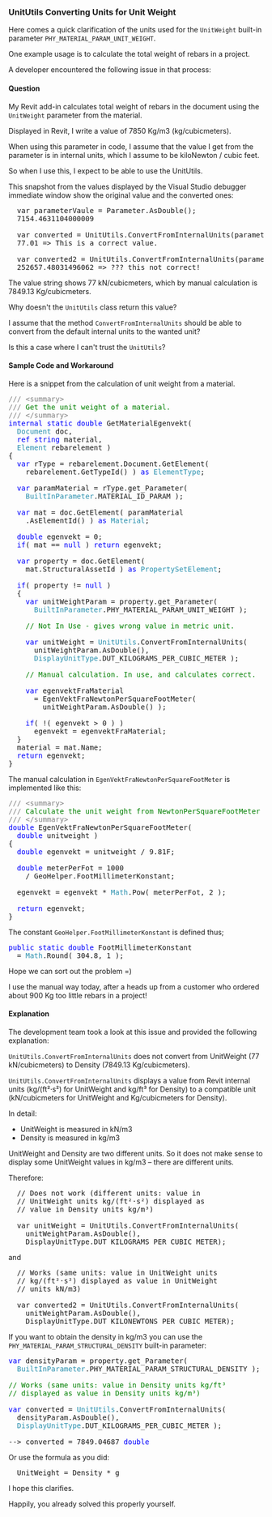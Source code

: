 <head>
<title>The Building Coder</title>
<meta http-equiv="Content-Type" content="text/html; charset=utf-8"/>
<link rel="stylesheet" type="text/css" href="3dwc.css"/>
<script src="https://cdn.rawgit.com/google/code-prettify/master/loader/run_prettify.js?autoload=true" defer="defer"></script>
</head>

<!---

- 11951105 [Problems converting units for Unit Weight]

UnitUtils Converting Units for Unit Weight #revitapi #3dwebcoder @AutodeskRevit @AutodeskForge #aec #bim

Here comes a quick clarification of the units used for the <code>UnitWeight</code> built-in parameter <code>PHY_MATERIAL_PARAM_UNIT_WEIGHT</code>. One example usage is to calculate the total weight of rebars in a project...

-->

### UnitUtils Converting Units for Unit Weight

Here comes a quick clarification of the units used for the `UnitWeight` built-in parameter `PHY_MATERIAL_PARAM_UNIT_WEIGHT`.

One example usage is to calculate the total weight of rebars in a project.

A developer encountered the following issue in that process:

#### <a name="2"></a>Question

My Revit add-in calculates total weight of rebars in the document using the `UnitWeight` parameter from the material.

Displayed in Revit, I write a value of 7850 Kg/m3 (kg/cubicmeters).

When using this parameter in code, I assume that the value I get from the parameter is in internal units, which I assume to be kiloNewton / cubic feet.

So when I use this, I expect to be able to use the UnitUtils.

This snapshot from the values displayed by the Visual Studio debugger immediate window show the original value and the converted ones:

<pre>
  var parameterVaule = Parameter.AsDouble();
  7154.4631104000009

  var converted = UnitUtils.ConvertFromInternalUnits(parameterVaule ,Autodesk.Revit.DB.DisplayUnitType.DUT_KILONEWTONS_PER_CUBIC_METER);
  77.01 => This is a correct value.

  var converted2 = UnitUtils.ConvertFromInternalUnits(parameterVaule ,Autodesk.Revit.DB.DisplayUnitType.DUT_KILOGRAMS_PER_CUBIC_METER);
  252657.48031496062 => ??? this not correct!
</pre>

The value string shows 77 kN/cubicmeters, which by manual calculation is 7849.13 Kg/cubicmeters.

Why doesn't the `UnitUtils` class return this value?

I assume that the method `ConvertFromInternalUnits` should be able to convert from the default internal units to the wanted unit?

Is this a case where I can't trust the `UnitUtils`?


#### <a name="3"></a>Sample Code and Workaround

Here is a snippet from the calculation of unit weight from a material.

<pre class="code">
<span style="color:gray;">///</span><span style="color:green;">&nbsp;</span><span style="color:gray;">&lt;</span><span style="color:gray;">summary</span><span style="color:gray;">&gt;</span>
<span style="color:gray;">///</span><span style="color:green;">&nbsp;Get&nbsp;the&nbsp;unit&nbsp;weight&nbsp;of&nbsp;a&nbsp;material.</span>
<span style="color:gray;">///</span><span style="color:green;">&nbsp;</span><span style="color:gray;">&lt;/</span><span style="color:gray;">summary</span><span style="color:gray;">&gt;</span>
<span style="color:blue;">internal</span>&nbsp;<span style="color:blue;">static</span>&nbsp;<span style="color:blue;">double</span>&nbsp;GetMaterialEgenvekt(&nbsp;
&nbsp;&nbsp;<span style="color:#2b91af;">Document</span>&nbsp;doc,&nbsp;
&nbsp;&nbsp;<span style="color:blue;">ref</span>&nbsp;<span style="color:blue;">string</span>&nbsp;material,&nbsp;
&nbsp;&nbsp;<span style="color:#2b91af;">Element</span>&nbsp;rebarelement&nbsp;)
{
&nbsp;&nbsp;<span style="color:blue;">var</span>&nbsp;rType&nbsp;=&nbsp;rebarelement.Document.GetElement(&nbsp;
&nbsp;&nbsp;&nbsp;&nbsp;rebarelement.GetTypeId()&nbsp;)&nbsp;<span style="color:blue;">as</span>&nbsp;<span style="color:#2b91af;">ElementType</span>;
 
&nbsp;&nbsp;<span style="color:blue;">var</span>&nbsp;paramMaterial&nbsp;=&nbsp;rType.get_Parameter(&nbsp;
&nbsp;&nbsp;&nbsp;&nbsp;<span style="color:#2b91af;">BuiltInParameter</span>.MATERIAL_ID_PARAM&nbsp;);
 
&nbsp;&nbsp;<span style="color:blue;">var</span>&nbsp;mat&nbsp;=&nbsp;doc.GetElement(&nbsp;paramMaterial
&nbsp;&nbsp;&nbsp;&nbsp;.AsElementId()&nbsp;)&nbsp;<span style="color:blue;">as</span>&nbsp;<span style="color:#2b91af;">Material</span>;
 
&nbsp;&nbsp;<span style="color:blue;">double</span>&nbsp;egenvekt&nbsp;=&nbsp;0;
&nbsp;&nbsp;<span style="color:blue;">if</span>(&nbsp;mat&nbsp;==&nbsp;<span style="color:blue;">null</span>&nbsp;)&nbsp;<span style="color:blue;">return</span>&nbsp;egenvekt;
 
&nbsp;&nbsp;<span style="color:blue;">var</span>&nbsp;property&nbsp;=&nbsp;doc.GetElement(
&nbsp;&nbsp;&nbsp;&nbsp;mat.StructuralAssetId&nbsp;)&nbsp;<span style="color:blue;">as</span>&nbsp;<span style="color:#2b91af;">PropertySetElement</span>;
 
&nbsp;&nbsp;<span style="color:blue;">if</span>(&nbsp;property&nbsp;!=&nbsp;<span style="color:blue;">null</span>&nbsp;)
&nbsp;&nbsp;{
&nbsp;&nbsp;&nbsp;&nbsp;<span style="color:blue;">var</span>&nbsp;unitWeightParam&nbsp;=&nbsp;property.get_Parameter(
&nbsp;&nbsp;&nbsp;&nbsp;&nbsp;&nbsp;<span style="color:#2b91af;">BuiltInParameter</span>.PHY_MATERIAL_PARAM_UNIT_WEIGHT&nbsp;);
 
&nbsp;&nbsp;&nbsp;&nbsp;<span style="color:green;">//&nbsp;Not&nbsp;In&nbsp;Use&nbsp;-&nbsp;gives&nbsp;wrong&nbsp;value&nbsp;in&nbsp;metric&nbsp;unit.</span>
 
&nbsp;&nbsp;&nbsp;&nbsp;<span style="color:blue;">var</span>&nbsp;unitWeight&nbsp;=&nbsp;<span style="color:#2b91af;">UnitUtils</span>.ConvertFromInternalUnits(&nbsp;
&nbsp;&nbsp;&nbsp;&nbsp;&nbsp;&nbsp;unitWeightParam.AsDouble(),&nbsp;
&nbsp;&nbsp;&nbsp;&nbsp;&nbsp;&nbsp;<span style="color:#2b91af;">DisplayUnitType</span>.DUT_KILOGRAMS_PER_CUBIC_METER&nbsp;);
 
&nbsp;&nbsp;&nbsp;&nbsp;<span style="color:green;">//&nbsp;Manual&nbsp;calculation.&nbsp;In&nbsp;use,&nbsp;and&nbsp;calculates&nbsp;correct.</span>
 
&nbsp;&nbsp;&nbsp;&nbsp;<span style="color:blue;">var</span>&nbsp;egenvektFraMaterial&nbsp;
&nbsp;&nbsp;&nbsp;&nbsp;&nbsp;&nbsp;=&nbsp;EgenVektFraNewtonPerSquareFootMeter(&nbsp;
&nbsp;&nbsp;&nbsp;&nbsp;&nbsp;&nbsp;&nbsp;&nbsp;unitWeightParam.AsDouble()&nbsp;);
 
&nbsp;&nbsp;&nbsp;&nbsp;<span style="color:blue;">if</span>(&nbsp;!(&nbsp;egenvekt&nbsp;&gt;&nbsp;0&nbsp;)&nbsp;)
&nbsp;&nbsp;&nbsp;&nbsp;&nbsp;&nbsp;egenvekt&nbsp;=&nbsp;egenvektFraMaterial;
&nbsp;&nbsp;}
&nbsp;&nbsp;material&nbsp;=&nbsp;mat.Name;
&nbsp;&nbsp;<span style="color:blue;">return</span>&nbsp;egenvekt;
}
</pre>

The manual calculation in `EgenVektFraNewtonPerSquareFootMeter` is implemented like this:

<pre class="code">
<span style="color:gray;">///</span><span style="color:green;">&nbsp;</span><span style="color:gray;">&lt;</span><span style="color:gray;">summary</span><span style="color:gray;">&gt;</span>
<span style="color:gray;">///</span><span style="color:green;">&nbsp;Calculate&nbsp;the&nbsp;unit&nbsp;weight&nbsp;from&nbsp;NewtonPerSquareFootMeter</span>
<span style="color:gray;">///</span><span style="color:green;">&nbsp;</span><span style="color:gray;">&lt;/</span><span style="color:gray;">summary</span><span style="color:gray;">&gt;</span>
<span style="color:blue;">double</span>&nbsp;EgenVektFraNewtonPerSquareFootMeter(&nbsp;
&nbsp;&nbsp;<span style="color:blue;">double</span>&nbsp;unitweight&nbsp;)
{
&nbsp;&nbsp;<span style="color:blue;">double</span>&nbsp;egenvekt&nbsp;=&nbsp;unitweight&nbsp;/&nbsp;9.81F;
 
&nbsp;&nbsp;<span style="color:blue;">double</span>&nbsp;meterPerFot&nbsp;=&nbsp;1000&nbsp;
&nbsp;&nbsp;&nbsp;&nbsp;/&nbsp;GeoHelper.FootMillimeterKonstant;
 
&nbsp;&nbsp;egenvekt&nbsp;=&nbsp;egenvekt&nbsp;*&nbsp;<span style="color:#2b91af;">Math</span>.Pow(&nbsp;meterPerFot,&nbsp;2&nbsp;);
 
&nbsp;&nbsp;<span style="color:blue;">return</span>&nbsp;egenvekt;
}
</pre>

The constant `GeoHelper.FootMillimeterKonstant` is defined thus;

<pre class="code">
<span style="color:blue;">public</span>&nbsp;<span style="color:blue;">static</span>&nbsp;<span style="color:blue;">double</span>&nbsp;FootMillimeterKonstant
&nbsp;&nbsp;=&nbsp;<span style="color:#2b91af;">Math</span>.Round(&nbsp;304.8,&nbsp;1&nbsp;);
</pre>

Hope we can sort out the problem =)

I use the manual way today, after a heads up from a customer who ordered about 900 Kg too little rebars in a project!


#### <a name="4"></a>Explanation

The development team took a look at this issue and provided the following explanation:

`UnitUtils.ConvertFromInternalUnits` does not convert from UnitWeight (77 kN/cubicmeters) to Density (7849.13 Kg/cubicmeters).

`UnitUtils.ConvertFromInternalUnits` displays a value from Revit internal units (kg/(ft²·s²) for UnitWeight and kg/ft³ for Density) to a compatible unit (kN/cubicmeters for UnitWeight and Kg/cubicmeters for Density).

In detail:

- UnitWeight is measured in kN/m3
- Density is measured in kg/m3

UnitWeight and Density are two different units.
So it does not make sense to display some UnitWeight values in kg/m3 &ndash; there are different units.

Therefore: 

<pre class="code">
  // Does not work (different units: value in
  // UnitWeight units kg/(ft²·s²) displayed as
  // value in Density units kg/m³)
  
  var unitWeight = UnitUtils.ConvertFromInternalUnits(
    unitWeightParam.AsDouble(),
    DisplayUnitType.DUT_KILOGRAMS_PER_CUBIC_METER);
</pre>

and 

<pre class="code">
  // Works (same units: value in UnitWeight units
  // kg/(ft²·s²) displayed as value in UnitWeight
  // units kN/m3)
  
  var converted2 = UnitUtils.ConvertFromInternalUnits(
    unitWeightParam.AsDouble(),
    DisplayUnitType.DUT_KILONEWTONS_PER_CUBIC_METER);
</pre>

If you want to obtain the density in kg/m3 you can use the `PHY_MATERIAL_PARAM_STRUCTURAL_DENSITY` built-in parameter:

<pre class="code">
<span style="color:blue;">var</span>&nbsp;densityParam&nbsp;=&nbsp;property.get_Parameter(
&nbsp;&nbsp;<span style="color:#2b91af;">BuiltInParameter</span>.PHY_MATERIAL_PARAM_STRUCTURAL_DENSITY&nbsp;);
 
<span style="color:green;">//&nbsp;Works&nbsp;(same&nbsp;units:&nbsp;value&nbsp;in&nbsp;Density&nbsp;units&nbsp;kg/ft³</span>
<span style="color:green;">//&nbsp;displayed&nbsp;as&nbsp;value&nbsp;in&nbsp;Density&nbsp;units&nbsp;kg/m³)</span>
 
<span style="color:blue;">var</span>&nbsp;converted&nbsp;=&nbsp;<span style="color:#2b91af;">UnitUtils</span>.ConvertFromInternalUnits(
&nbsp;&nbsp;densityParam.AsDouble(),
&nbsp;&nbsp;<span style="color:#2b91af;">DisplayUnitType</span>.DUT_KILOGRAMS_PER_CUBIC_METER&nbsp;);
 
--&gt;&nbsp;converted&nbsp;=&nbsp;7849.04687&nbsp;<span style="color:blue;">double</span>
</pre>

Or use the formula as you did:

<pre class="code">
  UnitWeight = Density * g
</pre>

I hope this clarifies.

Happily, you already solved this properly yourself.
